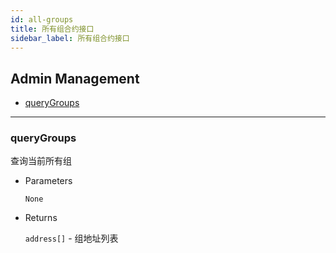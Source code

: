 ```yaml
---
id: all-groups
title: 所有组合约接口
sidebar_label: 所有组合约接口
---
```



<h2 class="hover-list">Admin Management</h2>

* [queryGroups](#queryGroups)

* * *

### queryGroups

查询当前所有组

* Parameters
    
    `None`

* Returns
    
    `address[]` - 组地址列表
